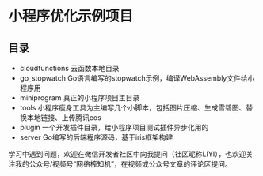# 小程序优化示例项目

## 目录
- cloudfunctions 云函数本地目录
- go_stopwatch Go语言编写的stopwatch示例，编译WebAssembly文件给小程序用
- miniprogram 真正的小程序项目主目录
- tools 小程序瘦身工具为主编写几个小脚本，包括图片压缩、生成雪碧图、替换本地链接、上传腾讯cos
- plugin 一个开发插件目录，给小程序项目测试插件异步化用的
- server Go编写的后端程序源码，基于iris框架构建

学习中遇到问题，欢迎在微信开发者社区中向我提问（社区昵称LIYI），也欢迎关注我的公众号/视频号“网络榨知机”，在视频或公众号文章的评论区提问。